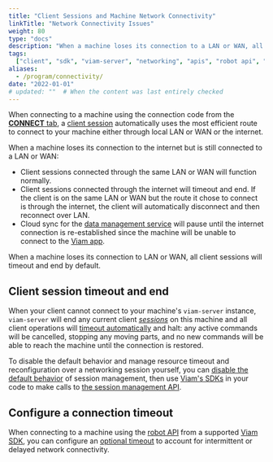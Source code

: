 ```yaml
---
title: "Client Sessions and Machine Network Connectivity"
linkTitle: "Network Connectivity Issues"
weight: 80
type: "docs"
description: "When a machine loses its connection to a LAN or WAN, all client sessions will timeout and end by default."
tags:
  ["client", "sdk", "viam-server", "networking", "apis", "robot api", "session"]
aliases:
  - /program/connectivity/
date: "2022-01-01"
# updated: ""  # When the content was last entirely checked
---
```


When connecting to a machine using the connection code from the [**CONNECT** tab](/sdks/#code-samples), a [client session](/dev/reference/apis/sessions/) automatically uses the most efficient route to connect to your machine either through local LAN or WAN or the internet.

When a machine loses its connection to the internet but is still connected to a LAN or WAN:

- Client sessions connected through the same LAN or WAN will function normally.
- Client sessions connected through the internet will timeout and end.
  If the client is on the same LAN or WAN but the route it chose to connect is through the internet, the client will automatically disconnect and then reconnect over LAN.
- Cloud sync for the [data management service](/services/data/) will pause until the internet connection is re-established since the machine will be unable to connect to the [Viam app](https://app.viam.com).

When a machine loses its connection to LAN or WAN, all client sessions will timeout and end by default.

## Client session timeout and end

When your client cannot connect to your machine's `viam-server` instance, `viam-server` will end any current client [_sessions_](/dev/reference/apis/sessions/) on this machine and all client operations will [timeout automatically](/dev/reference/apis/sessions/) and halt: any active commands will be cancelled, stopping any moving parts, and no new commands will be able to reach the machine until the connection is restored.

To disable the default behavior and manage resource timeout and reconfiguration over a networking session yourself, you can [disable the default behavior](/dev/reference/apis/sessions/#disable-default-session-management) of session management, then use [Viam's SDKs](/sdks/) in your code to make calls to [the session management API](https://pkg.go.dev/go.viam.com/rdk/session#hdr-API).

## Configure a connection timeout

When connecting to a machine using the [robot API](/dev/reference/apis/robot/) from a supported [Viam SDK](/dev/reference/apis/), you can configure an [optional timeout](/dev/reference/apis/robot/#configure-a-timeout) to account for intermittent or delayed network connectivity.
